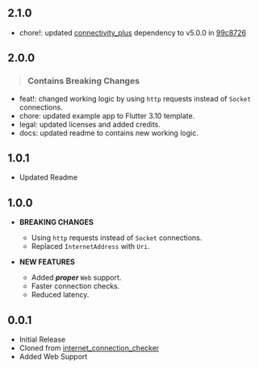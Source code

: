 ## 2.1.0

- chore!: updated [connectivity_plus](https://pub.dev/packages/connectivity_plus) dependency to v5.0.0 in [99c8726](https://github.com/OutdatedGuy/internet_connection_checker_plus/commit/99c87262b0aefbd53aaab03f707cd7800471c8f6)

## 2.0.0

> ### Contains Breaking Changes

- feat!: changed working logic by using `http` requests instead of `Socket` connections.
- chore: updated example app to Flutter 3.10 template.
- legal: updated licenses and added credits.
- docs: updated readme to contains new working logic.

## 1.0.1

- Updated Readme

## 1.0.0

- **BREAKING CHANGES**

  - Using `http` requests instead of `Socket` connections.
  - Replaced `InternetAddress` with `Uri`.

- **NEW FEATURES**

  - Added **_proper_** `Web` support.
  - Faster connection checks.
  - Reduced latency.

## 0.0.1

- Initial Release
- Cloned from [internet_connection_checker](https://github.com/RounakTadvi/internet_connection_checker)
- Added Web Support
